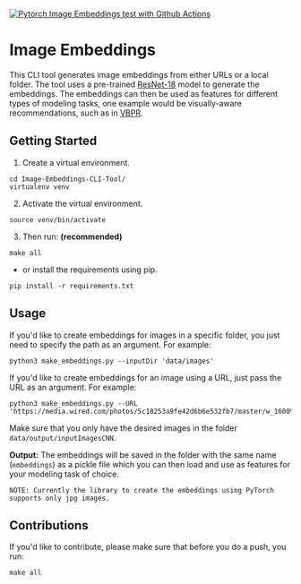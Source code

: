 [![Pytorch Image Embeddings test with Github Actions](https://github.com/omartinez182/Image-Embeddings-CLI-Tool/actions/workflows/main.yml/badge.svg?branch=main)](https://github.com/omartinez182/Image-Embeddings-CLI-Tool/actions/workflows/main.yml)

# Image Embeddings
 
This CLI tool generates image embeddings from either URLs or a local folder. The tool uses a pre-trained [ResNet-18](https://pytorch.org/hub/pytorch_vision_resnet/) model to generate the embeddings. The embeddings can then be used as features for different types of modeling tasks, one example would be visually-aware recommendations, such as in [VBPR](https://arxiv.org/pdf/1510.01784.pdf).


## Getting Started


1) Create a virtual environment.

```
cd Image-Embeddings-CLI-Tool/
virtualenv venv
```

2) Activate the virtual environment.

```
source venv/bin/activate
```

3) Then run: **(recommended)**

```
make all
```

- or install the requirements using pip.

```
pip install -r requirements.txt
```

## Usage

If you'd like to create embeddings for images in a specific folder, you just need to specify the path as an argument. For example:

```
python3 make_embeddings.py --inputDir 'data/images'
```

If you'd like to create embeddings for an image using a URL, just pass the URL as an argument. For example:

```
python3 make_embeddings.py --URL 'https://media.wired.com/photos/5c18253a9fe42d6b6e532fb7/master/w_1600%2Cc_limit/%2520hornless%2520heritage_nikita%2520teryoshin_1.jpg'
```

Make sure that you only have the desired images in the folder ```data/output/inputImagesCNN```. 

**Output:** The embeddings will be saved in the folder with the same name (```embeddings```) as a pickle file which you can then load and use as features for your modeling task of choice.

```NOTE: Currently the library to create the embeddings using PyTorch supports only jpg images.```


## Contributions

If you'd like to contribute, please make sure that before you do a push, you run:

```make all```